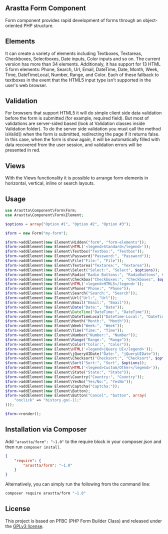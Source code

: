 ## Arastta Form Component

Form component provides rapid development of forms through an object-oriented PHP structure.

## Elements

It can create a variety of elements including Textboxes, Textareas, Checkboxes, Selectboxes, Date inputs, Color inputs and so on. The current version has more than 34 elements. Additionaly, it has support for 13 HTML 5 form elements: Phone, Search, Url, Email, DateTime, Date, Month, Week, Time, DateTimeLocal, Number, Range, and Color. Each of these fallback to textboxes in the event that the HTML5 input type isn't supported in the user's web browser.

## Validation

For browsers that support HTML5 it will do simple client side data validation before the form is submitted (for example, required field). But most of validations are server-sided based (look at Validation classes inside Validation folder). To do the server side validation you must call the method isValid() when the form is submitted, redirecting the page if it returns false. In this case, when the form is show again, it will be automatically filled with data recovered from the user session, and validation errors will be presented in red.

## Views

With the Views functionality it is possible to arrange form elements in horizontal, vertical, inline or search layouts.

## Usage

```php
use Arastta\Component\Form\Form;
use Arastta\Component\Form\Element;

$options = array("Option #1", "Option #2", "Option #3");

$form = new Form("my-form");

$form->addElement(new Element\Hidden("form", "form-elements"));
$form->addElement(new Element\HTML('<legend>Standard</legend>'));
$form->addElement(new Element\Textbox("Textbox:", "Textbox"));
$form->addElement(new Element\Password("Password:", "Password"));
$form->addElement(new Element\File("File:", "File"));
$form->addElement(new Element\Textarea("Textarea:", "Textarea"));
$form->addElement(new Element\Select("Select:", "Select", $options));
$form->addElement(new Element\Radio("Radio Buttons:", "RadioButtons", $options));
$form->addElement(new Element\Checkbox("Checkboxes:", "Checkboxes", $options));
$form->addElement(new Element\HTML('<legend>HTML5</legend>'));
$form->addElement(new Element\Phone("Phone:", "Phone"));
$form->addElement(new Element\Search("Search:", "Search"));
$form->addElement(new Element\Url("Url:", "Url"));
$form->addElement(new Element\Email("Email:", "Email"));
$form->addElement(new Element\Date("Date:", "Date"));
$form->addElement(new Element\DateTime("DateTime:", "DateTime"));
$form->addElement(new Element\DateTimeLocal("DateTime-Local:", "DateTimeLocal"));
$form->addElement(new Element\Month("Month:", "Month"));
$form->addElement(new Element\Week("Week:", "Week"));
$form->addElement(new Element\Time("Time:", "Time"));
$form->addElement(new Element\Number("Number:", "Number"));
$form->addElement(new Element\Range("Range:", "Range"));
$form->addElement(new Element\Color("Color:", "Color"));
$form->addElement(new Element\HTML('<legend>jQuery UI</legend>'));
$form->addElement(new Element\jQueryUIDate("Date:", "jQueryUIDate"));
$form->addElement(new Element\Checksort("Checksort:", "Checksort", $options));
$form->addElement(new Element\Sort("Sort:", "Sort", $options));
$form->addElement(new Element\HTML('<legend>Custom/Other</legend>'));
$form->addElement(new Element\State("State:", "State"));
$form->addElement(new Element\Country("Country:", "Country"));
$form->addElement(new Element\YesNo("Yes/No:", "YesNo"));
$form->addElement(new Element\Captcha("Captcha:"));
$form->addElement(new Element\Button);
$form->addElement(new Element\Button("Cancel", "button", array(
    "onclick" => "history.go(-1);"
)));

$form->render();
```

## Installation via Composer

Add `"arastta/form": "~1.0"` to the require block in your composer.json and then run `composer install`.

```json
{
	"require": {
		"arastta/form": "~1.0"
	}
}
```

Alternatively, you can simply run the following from the command line:

```sh
composer require arastta/form "~1.0"
```

## License
This project is based on PFBC (PHP Form Builder Class) and released under the [GPLv3 license](LICENSE.txt).